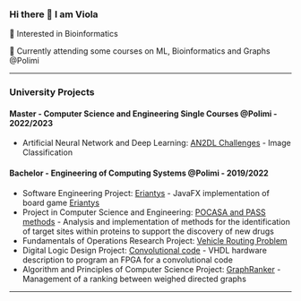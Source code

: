### Hi there 👋 I am Viola
🧬 Interested in Bioinformatics

📖 Currently attending some courses on ML, Bioinformatics and Graphs @Polimi

<!--
🔭 I’m currently working on Software Engineering Project
-->

---
### University Projects
#### Master - Computer Science and Engineering Single Courses @Polimi - 2022/2023
- Artificial Neural Network and Deep Learning: [AN2DL Challenges]() - Image Classification

#### Bachelor - Engineering of Computing Systems @Polimi - 2019/2022

- Software Engineering Project: [Eriantys](https://github.com/viols-code/ing-sw-2022-renne-resta-puccioni) - JavaFX implementation of board game [Eriantys](https://www.craniocreations.it/prodotto/eriantys/)
- Project in Computer Science and Engineering: [POCASA and PASS methods](https://github.com/viols-code/ingegneria-informatica-project) - Analysis and implementation of methods for the identification of target sites within proteins to support the discovery of new drugs
- Fundamentals of Operations Research Project: [Vehicle Routing Problem](https://github.com/leonardo-panseri/for-project-2022)
- Digital Logic Design Project: [Convolutional code](https://github.com/viols-code/rl-project-2021-2022) - VHDL hardware description to program an FPGA for a convolutional code
- Algorithm and Principles of Computer Science Project: [GraphRanker](https://github.com/viols-code/API-Project-2020-2021) - Management of a ranking between weighed directed graphs
---

<!--
### Volunteering Projects
#### 
- [Coding Introduction](https://github.com/viols-code/Introduzione-alla-programmazione) - I organised a Computer Science course in order to help a group of students who had decided to apply to a STEM University, but had never studied Computer Science before
-->
<!--
**viols-code/viols-code** is a ✨ _special_ ✨ repository because its `README.md` (this file) appears on your GitHub profile.
-->

